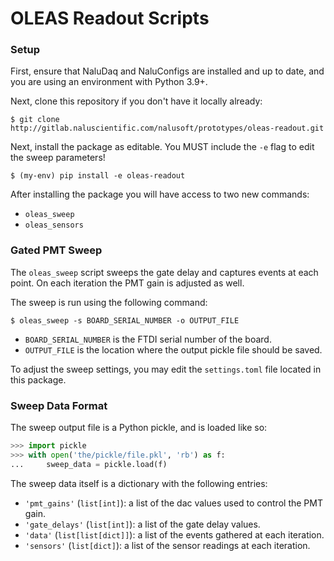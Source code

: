 # OLEAS Readout Scripts


### Setup
First, ensure that NaluDaq and NaluConfigs are installed and up to date, and you are using an environment with Python 3.9+.

Next, clone this repository if you don't have it locally already:
```
$ git clone http://gitlab.naluscientific.com/nalusoft/prototypes/oleas-readout.git
```

Next, install the package as editable. You MUST include the `-e` flag to edit the sweep parameters!
```
$ (my-env) pip install -e oleas-readout
```

After installing the package you will have access to two new commands:
- `oleas_sweep`
- `oleas_sensors`

### Gated PMT Sweep
The `oleas_sweep` script sweeps the gate delay and captures events at each point. On each iteration the PMT gain is adjusted as well.

The sweep is run using the following command:
```
$ oleas_sweep -s BOARD_SERIAL_NUMBER -o OUTPUT_FILE
```

- `BOARD_SERIAL_NUMBER` is the FTDI serial number of the board.
- `OUTPUT_FILE` is the location where the output pickle file should be saved.


To adjust the sweep settings, you may edit the `settings.toml` file located in this package.


### Sweep Data Format
The sweep output file is a Python pickle, and is loaded like so:

```py
>>> import pickle
>>> with open('the/pickle/file.pkl', 'rb') as f:
...     sweep_data = pickle.load(f)
```

The sweep data itself is a dictionary with the following entries:
- `'pmt_gains'` (`list[int]`): a list of the dac values used to control the PMT gain.
- `'gate_delays'` (`list[int]`): a list of the gate delay values.
- `'data'` (`list[list[dict]]`): a list of the events gathered at each iteration.
- `'sensors'` (`list[dict]`): a list of the sensor readings at each iteration.
